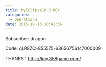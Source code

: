 ```yaml
---
title: MyEclipse10.0 KEY
categories:
  - Operations
date: 2015-10-13 10:41:36
---
```


Subscriber: dragon

Code: qLR8ZC-855575-63656756147000009

THANKS：http://key.858game.com/
